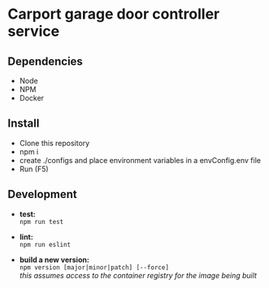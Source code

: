 # Carport garage door controller service

## Dependencies

- Node
- NPM
- Docker

## Install

- Clone this repository
- npm i
- create ./configs and place environment variables in a envConfig.env file
- Run (F5)

## Development

- **test:**  
  `npm run test`

- **lint:**  
  `npm run eslint`

- **build a new version:**  
  `npm version [major|minor|patch] [--force]`  
  _this assumes access to the container registry for the image being built_
